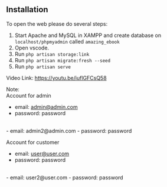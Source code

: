 ## Installation

To open the web please do several steps:
1. Start Apache and MySQL in XAMPP and create database on ```localhost/phpmyadmin``` called ```amazing_ebook```
2. Open vscode.
3. Run ```php artisan storage:link```
4. Run ```php artisan migrate:fresh --seed```
5. Run ```php artisan serve```

Video Link:
https://youtu.be/iuflGFCsQ58

Note:<br>
Account for admin
- email: admin@admin.com
- password: password
<br>
- email: admin2@admin.com
- password: password

Account for customer
- email: user@user.com
- password: password
<br>
- email: user2@user.com
- password: password
